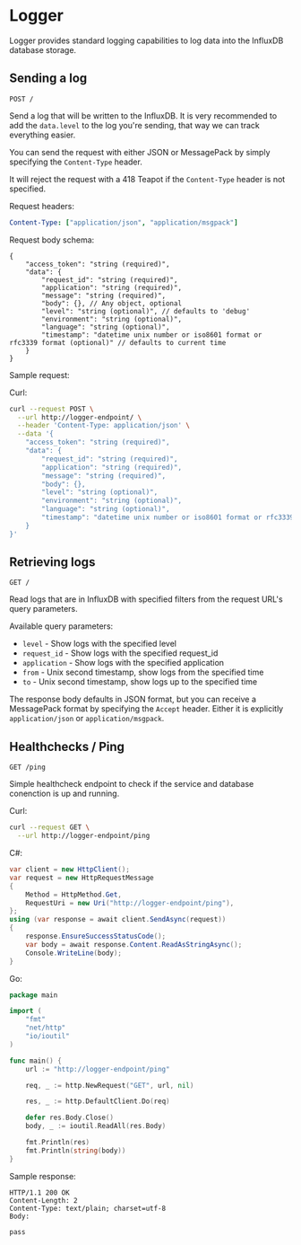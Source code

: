 # Logger

Logger provides standard logging capabilities to log data into the InfluxDB database storage.

## Sending a log

`POST /`

Send a log that will be written to the InfluxDB. It is very recommended to add the `data.level` to the log you're sending, that way we can track everything easier.

You can send the request with either JSON or MessagePack by simply specifying the `Content-Type` header.

It will reject the request with a 418 Teapot if the `Content-Type` header is not specified.

Request headers:
```yaml
Content-Type: ["application/json", "application/msgpack"]
```

Request body schema:
```json5
{
    "access_token": "string (required)",
    "data": {
        "request_id": "string (required)",
        "application": "string (required)",
        "message": "string (required)",
        "body": {}, // Any object, optional
        "level": "string (optional)", // defaults to 'debug'
        "environment": "string (optional)",
        "language": "string (optional)",
        "timestamp": "datetime unix number or iso8601 format or rfc3339 format (optional)" // defaults to current time
    }
}
```

Sample request:

Curl:
```sh
curl --request POST \
  --url http://logger-endpoint/ \
  --header 'Content-Type: application/json' \
  --data '{
    "access_token": "string (required)",
    "data": {
        "request_id": "string (required)",
        "application": "string (required)",
        "message": "string (required)",
        "body": {},
        "level": "string (optional)",
        "environment": "string (optional)",
        "language": "string (optional)",
        "timestamp": "datetime unix number or iso8601 format or rfc3339 format (optional)"
    }
}'
```

## Retrieving logs

`GET /`

Read logs that are in InfluxDB with specified filters from the request URL's query parameters.

Available query parameters:
- `level` - Show logs with the specified level
- `request_id` - Show logs with the specified request_id
- `application` - Show logs with the specified application
- `from` - Unix second timestamp, show logs from the specified time
- `to` - Unix second timestamp, show logs up to the specified time

The response body defaults in JSON format, but you can receive a MessagePack format by specifying the `Accept` header. Either it is explicitly `application/json` or `application/msgpack`.

## Healthchecks / Ping

`GET /ping`

Simple healthcheck endpoint to check if the service and database conenction is up and running.

Curl:
```sh
curl --request GET \
  --url http://logger-endpoint/ping
```

C#:
```csharp
var client = new HttpClient();
var request = new HttpRequestMessage
{
    Method = HttpMethod.Get,
    RequestUri = new Uri("http://logger-endpoint/ping"),
};
using (var response = await client.SendAsync(request))
{
    response.EnsureSuccessStatusCode();
    var body = await response.Content.ReadAsStringAsync();
    Console.WriteLine(body);
}
```

Go:
```go
package main

import (
	"fmt"
	"net/http"
	"io/ioutil"
)

func main() {
	url := "http://logger-endpoint/ping"

	req, _ := http.NewRequest("GET", url, nil)

	res, _ := http.DefaultClient.Do(req)

	defer res.Body.Close()
	body, _ := ioutil.ReadAll(res.Body)

	fmt.Println(res)
	fmt.Println(string(body))
}
```

Sample response:
```
HTTP/1.1 200 OK
Content-Length: 2
Content-Type: text/plain; charset=utf-8
Body:

pass
```
